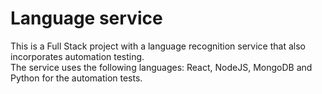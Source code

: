# Language service

<p>
  This is a Full Stack project with a language recognition service that also incorporates automation testing.</br>
  The service uses the following languages: React, NodeJS, MongoDB and Python for the automation tests. 
</p>
